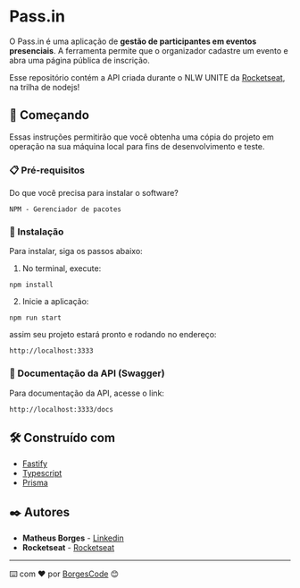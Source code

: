 # Pass.in

O Pass.in é uma aplicação de **gestão de participantes em eventos presenciais**. A ferramenta permite que o organizador cadastre um evento e abra uma página pública de inscrição.

Esse repositório contém a API criada durante o NLW UNITE da [Rocketseat](https://www.rocketseat.com.br/), na trilha de nodejs!

## 🚀 Começando

Essas instruções permitirão que você obtenha uma cópia do projeto em operação na sua máquina local para fins de desenvolvimento e teste.

### 📋 Pré-requisitos

Do que você precisa para instalar o software?

```
NPM - Gerenciador de pacotes
```

### 🔧 Instalação

Para instalar, siga os passos abaixo:

1. No terminal, execute:

```
npm install
```

2. Inicie a aplicação:

```
npm run start
```

assim seu projeto estará pronto e rodando no endereço:

```
http://localhost:3333
```

### 📖 Documentação da API (Swagger)

Para documentação da API, acesse o link: 

```
http://localhost:3333/docs
```

## 🛠️ Construído com

- [Fastify](https://www.fastify.io/) 
- [Typescript](https://www.typescriptlang.org/) 
- [Prisma](https://www.prisma.io/) 

## ✒️ Autores

- **Matheus Borges** - [Linkedin](https://www.linkedin.com/in/matheus-borges-4a7469239/)
-  **Rocketseat** - [Rocketseat](https://www.rocketseat.com.br/)

---

⌨️ com ❤️ por [BorgesCode](https://github.com/Borgeta-code) 😊
